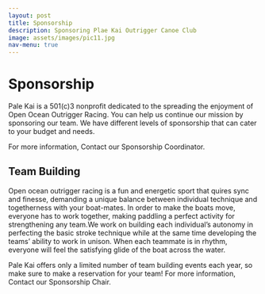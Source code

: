 ```yaml
---
layout: post
title: Sponsorship
description: Sponsoring Plae Kai Outrigger Canoe Club
image: assets/images/pic11.jpg
nav-menu: true
---
```


# Sponsorship

Pale Kai is a 501(c)3 nonprofit dedicated to the spreading the enjoyment of Open Ocean Outrigger Racing. You can help us continue our mission by sponsoring our team. We have different levels of sponsorship that can cater to your budget and needs.

For more information, Contact our Sponsorship Coordinator.

## Team Building

Open ocean outrigger racing is a fun and energetic sport that quires sync and finesse, demanding a unique balance between individual technique and togetherness with your boat-mates. In order to make the boats move, everyone has to work together, making paddling a perfect activity for strengthening any team.We work on building each individual’s autonomy in perfecting the basic stroke technique while at the same time developing the teams’ ability to work in unison. When each teammate is in rhythm, everyone will feel the satisfying glide of the boat across the water.

Pale Kai offers only a limited number of team building events each year, so make sure to make a reservation for your team!  For more information, Contact our Sponsorship Chair.